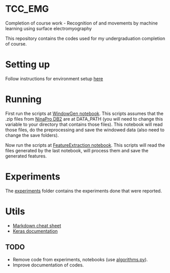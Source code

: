 # TCC_EMG
Completion of course work - Recognition of and movements by machine learning using surface electromyography

This repository contains the codes used for my undergraduation completion of course. 

# Setting up

Follow instructions for environment setup [here](./environment/README.md)

# Running

First run the scripts at [WindowGen notebook](./notebooks/dataset/WindowGen.ipynb). This scripts assumes that the .zip files from [NinaPro DB2](http://ninapro.hevs.ch/) are at DATA_PATH (you will need to change this variable to your directory that contains those files). This notebook will read those files, do the preprocessing and save the windowed data (also need to change the save folders).

Now run the scripts at [FeatureExtraction notebook](./notebooks/dataset/FeatureExtraction.ipynb). This scripts will read the files generated by the last notebook, will process them and save the generated features.

# Experiments

The [experiments](./notebooks/experiments) folder contains the experiments done that were reported.

# Utils

* [Markdown cheat sheet](https://github.com/adam-p/markdown-here/wiki/Markdown-Cheatsheet)
* [Keras documentation](http://keras.io)


## TODO

* Remove code from experiments, notebooks (use [algorithms.py](algorithms.py)).
* Improve documentation of codes.
